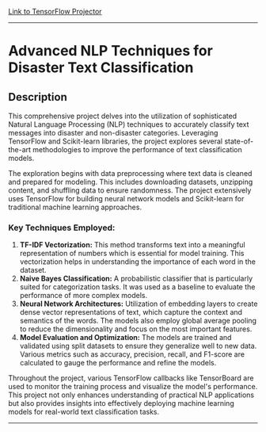 [Link to TensorFlow Projector](https://projector.tensorflow.org/?config=https://raw.githubusercontent.com/haseebrj17/NLPModel/main/projector_config.json)

---

# Advanced NLP Techniques for Disaster Text Classification

## Description
This comprehensive project delves into the utilization of sophisticated Natural Language Processing (NLP) techniques to accurately classify text messages into disaster and non-disaster categories. Leveraging TensorFlow and Scikit-learn libraries, the project explores several state-of-the-art methodologies to improve the performance of text classification models.

The exploration begins with data preprocessing where text data is cleaned and prepared for modeling. This includes downloading datasets, unzipping content, and shuffling data to ensure randomness. The project extensively uses TensorFlow for building neural network models and Scikit-learn for traditional machine learning approaches.

### Key Techniques Employed:
1. **TF-IDF Vectorization:** This method transforms text into a meaningful representation of numbers which is essential for model training. This vectorization helps in understanding the importance of each word in the dataset.
2. **Naive Bayes Classification:** A probabilistic classifier that is particularly suited for categorization tasks. It was used as a baseline to evaluate the performance of more complex models.
3. **Neural Network Architectures:** Utilization of embedding layers to create dense vector representations of text, which capture the context and semantics of the words. The models also employ global average pooling to reduce the dimensionality and focus on the most important features.
4. **Model Evaluation and Optimization:** The models are trained and validated using split datasets to ensure they generalize well to new data. Various metrics such as accuracy, precision, recall, and F1-score are calculated to gauge the performance and refine the models.

Throughout the project, various TensorFlow callbacks like TensorBoard are used to monitor the training process and visualize the model's performance. This project not only enhances understanding of practical NLP applications but also provides insights into effectively deploying machine learning models for real-world text classification tasks.

---
